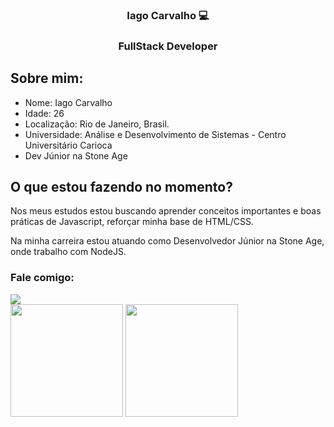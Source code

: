 <div align="center">
    <h3>Iago Carvalho 💻<h3>
    <h3> FullStack Developer</h3>
</div>
    <h2> Sobre mim: </h2>
<div>
    <ul>
        <li>
            Nome: Iago Carvalho
        </li>
        <li>
            Idade: 26
        </li>
        <li>
            Localização: Rio de Janeiro, Brasil. 
        </li>
        <li>
            Universidade: Análise e Desenvolvimento de Sistemas - Centro Universitário Carioca
        </li>
        <li>
            Dev Júnior na Stone Age
        </li>
    <ul>
</div>
<h2>O que estou fazendo no momento? </h2>
<div>
  <p>
    Nos meus estudos estou buscando aprender conceitos importantes e boas práticas de Javascript, reforçar minha base de HTML/CSS.
  </p>
  <p>
    Na minha carreira estou atuando como Desenvolvedor Júnior na Stone Age, onde trabalho com NodeJS. 
  </p>
</div>

<h3> Fale comigo: </h3>
<div align="left">
    <a target='_blank' href="https://www.linkedin.com/in/iago-carvalho/">
        <img src="https://img.shields.io/badge/LinkedIn-0077B5?style=for-the-badge&logo=linkedin&logoColor=white">
    </a>
</div>



<div> 
  <img height="180em" src="https://github-readme-stats.vercel.app/api?username=iagoc&show_icons=true&theme=dracula&include_all_commits=true&count_private=true"/>
  <img height="180em" src="https://github-readme-stats.vercel.app/api/top-langs/?username=iagoc&layout=compact&langs_count=7&theme=dracula"/>
</div>



